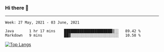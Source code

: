 ### Hi there 👋
---
<!--START_SECTION:waka-->
```text
Week: 27 May, 2021 - 03 June, 2021

Java       1 hr 17 mins    ██████████████████████▒░░   89.42 % 
Markdown   9 mins          ██▓░░░░░░░░░░░░░░░░░░░░░░   10.58 % 
```
<!--END_SECTION:waka-->

[![Top Langs](https://github-readme-stats.vercel.app/api/top-langs/?username=HyunAh-iia&layout=compact)](https://github.com/anuraghazra/github-readme-stats)
<!--
**HyunAh-iia/HyunAh-iia** is a ✨ _special_ ✨ repository because its `README.md` (this file) appears on your GitHub profile.

Here are some ideas to get you started:

- 🔭 I’m currently working on ...
- 🌱 I’m currently learning ...
- 👯 I’m looking to collaborate on ...
- 🤔 I’m looking for help with ...
- 💬 Ask me about ...
- 📫 How to reach me: ...
- 😄 Pronouns: ...
- ⚡ Fun fact: ...
-->
